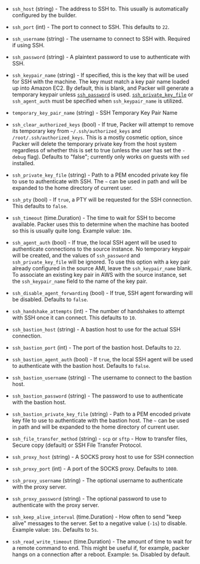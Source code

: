 <!-- Code generated from the comments of the SSH struct in helper/communicator/config.go; DO NOT EDIT MANUALLY -->

-   `ssh_host` (string) - The address to SSH to. This usually is automatically configured by the
    builder.
    
-   `ssh_port` (int) - The port to connect to SSH. This defaults to `22`.
    
-   `ssh_username` (string) - The username to connect to SSH with. Required if using SSH.
    
-   `ssh_password` (string) - A plaintext password to use to authenticate with SSH.
    
-   `ssh_keypair_name` (string) - If specified, this is the key that will be used for SSH with the
    machine. The key must match a key pair name loaded up into Amazon EC2.
    By default, this is blank, and Packer will generate a temporary keypair
    unless [`ssh_password`](../templates/communicator.html#ssh_password) is
    used.
    [`ssh_private_key_file`](../templates/communicator.html#ssh_private_key_file)
    or `ssh_agent_auth` must be specified when `ssh_keypair_name` is
    utilized.
    
-   `temporary_key_pair_name` (string) - SSH Temporary Key Pair Name
-   `ssh_clear_authorized_keys` (bool) - If true, Packer will attempt to remove its temporary key from
    `~/.ssh/authorized_keys` and `/root/.ssh/authorized_keys`. This is a
    mostly cosmetic option, since Packer will delete the temporary private
    key from the host system regardless of whether this is set to true
    (unless the user has set the `-debug` flag). Defaults to "false";
    currently only works on guests with `sed` installed.
    
-   `ssh_private_key_file` (string) - Path to a PEM encoded private key file to use to authenticate with SSH.
    The `~` can be used in path and will be expanded to the home directory
    of current user.
    
-   `ssh_pty` (bool) - If `true`, a PTY will be requested for the SSH connection. This defaults
    to `false`.
    
-   `ssh_timeout` (time.Duration) - The time to wait for SSH to become available. Packer uses this to
    determine when the machine has booted so this is usually quite long.
    Example value: `10m`.
    
-   `ssh_agent_auth` (bool) - If true, the local SSH agent will be used to authenticate connections to
    the source instance. No temporary keypair will be created, and the
    values of `ssh_password` and `ssh_private_key_file` will be ignored. To
    use this option with a key pair already configured in the source AMI,
    leave the `ssh_keypair_name` blank. To associate an existing key pair in
    AWS with the source instance, set the `ssh_keypair_name` field to the
    name of the key pair.
    
-   `ssh_disable_agent_forwarding` (bool) - If true, SSH agent forwarding will be disabled. Defaults to `false`.
    
-   `ssh_handshake_attempts` (int) - The number of handshakes to attempt with SSH once it can connect. This
    defaults to `10`.
    
-   `ssh_bastion_host` (string) - A bastion host to use for the actual SSH connection.
    
-   `ssh_bastion_port` (int) - The port of the bastion host. Defaults to `22`.
    
-   `ssh_bastion_agent_auth` (bool) - If `true`, the local SSH agent will be used to authenticate with the
    bastion host. Defaults to `false`.
    
-   `ssh_bastion_username` (string) - The username to connect to the bastion host.
    
-   `ssh_bastion_password` (string) - The password to use to authenticate with the bastion host.
    
-   `ssh_bastion_private_key_file` (string) - Path to a PEM encoded private key file to use to authenticate with the
    bastion host. The `~` can be used in path and will be expanded to the
    home directory of current user.
    
-   `ssh_file_transfer_method` (string) - `scp` or `sftp` - How to transfer files, Secure copy (default) or SSH
    File Transfer Protocol.
    
-   `ssh_proxy_host` (string) - A SOCKS proxy host to use for SSH connection
    
-   `ssh_proxy_port` (int) - A port of the SOCKS proxy. Defaults to `1080`.
    
-   `ssh_proxy_username` (string) - The optional username to authenticate with the proxy server.
    
-   `ssh_proxy_password` (string) - The optional password to use to authenticate with the proxy server.
    
-   `ssh_keep_alive_interval` (time.Duration) - How often to send "keep alive" messages to the server. Set to a negative
    value (`-1s`) to disable. Example value: `10s`. Defaults to `5s`.
    
-   `ssh_read_write_timeout` (time.Duration) - The amount of time to wait for a remote command to end. This might be
    useful if, for example, packer hangs on a connection after a reboot.
    Example: `5m`. Disabled by default.
    